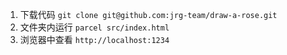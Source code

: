 1. 下载代码 `git clone git@github.com:jrg-team/draw-a-rose.git`
2. 文件夹内运行 `parcel src/index.html`
3. 浏览器中查看 `http://localhost:1234`